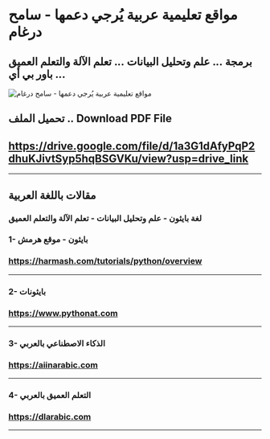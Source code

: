 # مواقع تعليمية عربية يُرجي دعمها - سامح درغام
## برمجة ... علم وتحليل البيانات ... تعلم الآلة والتعلم العميق ... باور بي أي

![مواقع تعليمية عربية يُرجي دعمها - سامح درغام](https://github.com/user-attachments/assets/d8b1800f-90d5-4d31-be37-47ea864bc752)

## تحميل الملف .. Download PDF File
## https://drive.google.com/file/d/1a3G1dAfyPqP2dhuKJivtSyp5hqBSGVKu/view?usp=drive_link


-------------------------------------------------------------------------------------------------------



## مقالات باللغة العربية
 ### لغة بايثون - علم وتحليل البيانات - تعلم الآلة والتعلم العميق
 

### 1- بايثون - موقع هرمش 

### https://harmash.com/tutorials/python/overview
---
### 2- بايثونات
### https://www.pythonat.com
---
### 3- الذكاء الاصطناعي بالعربي
### https://aiinarabic.com
---
### 4- التعلم العميق بالعربي
### https://dlarabic.com



-------------------------------------------------------------------------------------------------------




